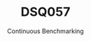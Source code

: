 ---
layout: docu
title: DSQ057
subtitle: Continuous Benchmarking
selected: TPC-DS
expanded: Benchmarking
benchmark: /individual_results/DSQ057.html
---